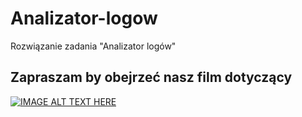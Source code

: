 # Analizator-logow
Rozwiązanie zadania "Analizator logów" 
## Zapraszam by obejrzeć nasz film dotyczący 
[![IMAGE ALT TEXT HERE](http://img.youtube.com/vi/qIfoWJKJVqA/0.jpg)](https://www.youtube.com/watch?v=qIfoWJKJVqA)
